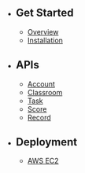 - ## Get Started
    - [Overview](./overview.md)
    - [Installation](./installation.md)

- ## APIs
    - [Account](./account.md)
    - [Classroom](./classroom.md)
    - [Task](./task.md)
    - [Score](./score.md)
    - [Record](./record.md)

- ## Deployment
    - [AWS EC2](./deployment-ec2.md)
